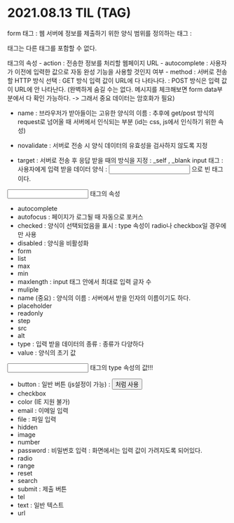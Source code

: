 # 2021.08.13 TIL (TAG)

form 태그
: 웹 서버에 정보를 제출하기 위한 양식 범위를 정의하는 태그
: <form> 태그는 다른 <form> 태그를 포함할 수 없다.

<form> 태그의 속성
- action
: 전송한 정보를 처리할 웹페이지 URL
- autocomplete
: 사용자가 이전에 입력한 값으로 자동 완성 기능을 사용할 것인지 여부
- method
: 서버로 전송할 HTTP 방식 선택
: GET 방식 입력 값이 URL에 다 나타나다.
: POST 방식은 입력 값이 URL에 안 나타난다. (완벽하게 숨길 수는 없다. 메시지를 체크해보면 form data부분에서 다 확인 가능하다. -> 그래서 중요 데이터는 암호화가 필요)

- name
: 브라우저가 받아들이는 고유한 양식의 이름
: 추후에 get/post 방식의 request로 넘어올 때 서버에서 인식되는 부분
(id는 css, js에서 인식하기 위한 속성)

- novalidate
: 서버로 전송 시 양식 데이터의 유효성을 검사하지 않도록 지정
- target
: 서버로 전송 후 응답 받을 때의 방식을 지정
: _self , _blank
input 태그
: 사용자에게 입력 받을 데이터 양식
: <input /> 으로 빈 태그이다.

<input> 태그의 속성
- autocomplete
- autofocus
: 페이지가 로그될 때 자동으로 포커스
- checked
: 양식이 선택되었음을 표시
: type 속성이 radio나 checkbox일 경우에만 사용
- disabled
: 양식을 비활성화
- form
- list
- max
- min
- maxlength
: input 태그 안에서 최대로 입력 글자 수
- muliple
- name (중요)
: 양식의 이름
: 서버에서 받을 인자의 이름이기도 하다.
- placeholder
- readonly
- step
- src
- alt
- type
: 입력 받을 데이터의 종류
: 종류가 다양하다
- value
: 양식의 초기 값


<input> 태그의 type 속성의 값!!!
- button
: 일반 버튼 (js설정이 가능)
: <button> 처럼 사용
- checkbox
- color (IE 지원 불가)
- email
: 이메일 입력
- file
: 파일 입력
- hidden
- image
- number
- password
: 비밀번호 입력
: 화면에서는 입력 값이 가려지도록 되어있다.
- radio
- range
- reset
- search
- submit
: 제출 버튼
- tel
- text
: 일반 텍스트
- url

